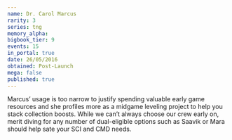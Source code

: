 ```yaml
---
name: Dr. Carol Marcus
rarity: 3
series: tng
memory_alpha:
bigbook_tier: 9
events: 15
in_portal: true
date: 26/05/2016
obtained: Post-Launch
mega: false
published: true
---
```


Marcus’ usage is too narrow to justify spending valuable early game resources and she profiles more as a midgame leveling project to help you stack collection boosts. While we can’t always choose our crew early on, merit diving for any number of dual-eligible options such as Saavik or Mara should help sate your SCI and CMD needs.
